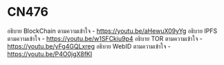 # CN476
อธิบาย BlockChain ตามความเข้าใจ - https://youtu.be/aHewuX09yYg
อธิบาย IPFS ตามความเข้าใจ - https://youtu.be/w1SFCkiu9p4
อธิบาย TOR ตามความเข้าใจ - https://youtu.be/yFg4GQLxreg
อธิบาย WebID ตามความเข้าใจ - https://youtu.be/P4O0jgX8fKI
